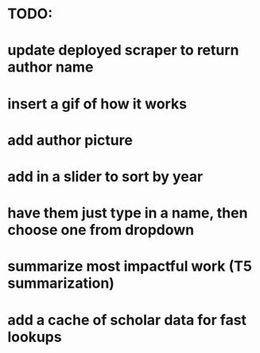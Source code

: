 # TODO:

# update deployed scraper to return author name

# insert a gif of how it works
# add author picture
# add in a slider to sort by year
# have them just type in a name, then choose one from dropdown
# summarize most impactful work (T5 summarization)
# add a cache of scholar data for fast lookups

